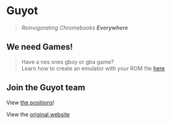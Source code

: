 # Guyot

> *Reinvigorating Chromebooks **Everywhere***

## We need Games!

> Have a nes snes gboy or gba game?<br/>
> Learn how to create an emulator with your ROM file [here](https://github.com/guyotJs/Emulator-creation)

## Join the Guyot team

View [the positions](https://guyotjs.github.io/east/)!

View the [original website](https://classicmc-studios.github.io/guyot)

